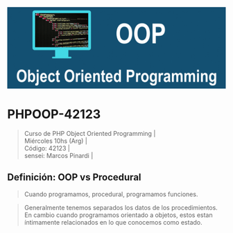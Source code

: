 <img src="https://raw.githubusercontent.com/exegeses/PHPOOP-42123/main/oop.png"> 

# PHPOOP-42123
> Curso de PHP Object Oriented Programming |  
> Miércoles 10hs (Arg) |  
> Código: 42123 |  
> sensei: Marcos Pinardi |  

## Definición: OOP vs Procedural

> Cuando programamos, procedural, programamos funciones.

> Generalmente tenemos separados los datos de los procedimientos.   
> En cambio cuando programamos orientado a objetos, 
> estos estan íntimamente relacionados en lo que conocemos como estado.   
